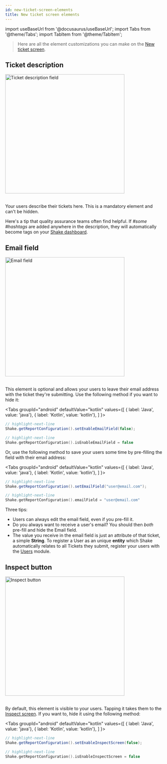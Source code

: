 ```yaml
---
id: new-ticket-screen-elements
title: New ticket screen elements
---
```

import useBaseUrl from '@docusaurus/useBaseUrl';
import Tabs from '@theme/Tabs';
import TabItem from '@theme/TabItem';

>Here are all the element customizations you can make on the [New ticket screen](android/shake-ui/new-ticket-screen.md).


## Ticket description

<table class="media-container media-container-highlighted mt-40 mb-40 pt-80">
<img
  alt="Ticket description field"
  width="380"
  src={useBaseUrl('img/element-description@2x.png')}
/>
</table>

Your users describe their tickets here. This is a mandatory element and can't be hidden.

Here's a tip that quality assurance teams often find helpful. If *#some #hashtags* are added anywhere in the description,
they will automatically become <span class="tag-button pink-tag-button">tags</span> on your [Shake dashboard](https://app.shakebugs.com/).


## Email field

<table class="media-container media-container-highlighted mt-40 mb-40">
<img
  alt="Email field"
  width="380"
  src={useBaseUrl('img/element-email@2x.png')}
/>
</table>

This element is optional and allows your users to leave their email address with the ticket they're submitting.
Use the following method if you want to hide it:

<Tabs
  groupId="android"
  defaultValue="kotlin"
  values={[
    { label: 'Java', value: 'java'},
    { label: 'Kotlin', value: 'kotlin'},
  ]
}>

<TabItem value="java">

```java title="App.java"
// highlight-next-line
Shake.getReportConfiguration().setEnableEmailField(false);
```

</TabItem>

<TabItem value="kotlin">

```kotlin title="App.kt"
// highlight-next-line
Shake.getReportConfiguration().isEnableEmailField = false
```

</TabItem>
</Tabs>

Or, use the following method to save your users some time by pre-filling the field with their email address:

<Tabs
  groupId="android"
  defaultValue="kotlin"
  values={[
    { label: 'Java', value: 'java'},
    { label: 'Kotlin', value: 'kotlin'},
  ]
}>

<TabItem value="java">

```java title="App.java"
// highlight-next-line
Shake.getReportConfiguration().setEmailField("user@email.com");
```

</TabItem>

<TabItem value="kotlin">

```kotlin title="App.kt"
// highlight-next-line
Shake.getReportConfiguration().emailField = "user@email.com"
```

</TabItem>
</Tabs>

Three tips:
* Users can always edit the email field, even if you pre-fill it.
* Do you always want to receive a user's email? You should then *both* pre-fill and hide the Email field.
* The value you receive in the email field is just an attribute of that ticket, a simple **String**. To register a User as an unique **entity** which Shake automatically relates to all Tickets they submit, register your users with the [Users](android/users/overview.md) module.

## Inspect button

<table class="media-container media-container-highlighted mt-40 mb-40">
<img
  alt="Inspect button"
  width="380"
  src={useBaseUrl('img/element-inspect@2x.png')}
/>
</table>

By default, this element is visible to your users. Tapping it takes them to the [Inspect screen](/docs/android/shake-ui/inspect-screen).
If you want to, hide it using the following method:

<Tabs
  groupId="android"
  defaultValue="kotlin"
  values={[
    { label: 'Java', value: 'java'},
    { label: 'Kotlin', value: 'kotlin'},
  ]
}>

<TabItem value="java">

```java title="App.java"
// highlight-next-line
Shake.getReportConfiguration().setEnableInspectScreen(false);
```

</TabItem>

<TabItem value="kotlin">

```kotlin title="App.kt"
// highlight-next-line
Shake.getReportConfiguration().isEnableInspectScreen = false
```

</TabItem>
</Tabs>
